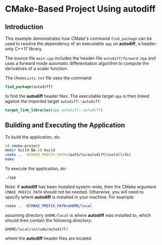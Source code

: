 
# CMake-Based Project Using autodiff

## Introduction
This example demonstrates how CMake's command `find_package` can be used to
resolve the dependency of an executable `app` on **autodiff**, a header-only
C++17 library.

The source file `main.cpp` includes the header-file `autodiff/forward.hpp` and
uses a forward mode automatic differentiation algorithm to compute the derivatives of a scalar function.

The `CMakeLists.txt` file uses the command:

```cmake
find_package(autodiff)
```

to find the **autodiff** header files. The executable target `app` is then
linked against the imported target `autodiff::autodiff`:

```cmake
target_link_libraries(app autodiff::autodiff)
```

## Building and Executing the Application
To build the application, do:

```bash
cd cmake-project
mkdir build && cd build
cmake .. -DCMAKE_PREFIX_PATH=/path/to/autodiff/install/dir
make
```

To execute the application, do:

```bash
./app
```

Note: If **autodiff** has been installed system-wide, then the CMake argument
`CMAKE_PREFIX_PATH` should not be needed. Otherwise, you will need to specify
where **autodiff** is installed in your machine. For example:

```cmake
cmake .. -DCMAKE_PREFIX_PATH=$HOME/local
```

assuming directory `$HOME/local` is where **autodiff** was installed to, which should then contain the following directory:

```
$HOME/local/include/autodiff/
```

where the **autodiff** header files are located.
